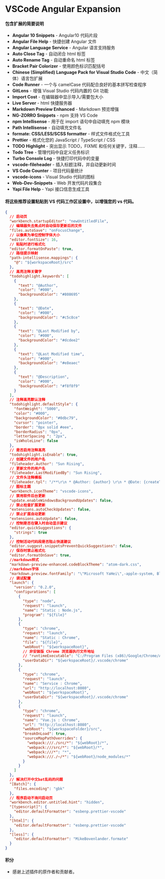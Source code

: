 # VSCode Angular Expansion

#### 包含扩展的简要说明

- **Angular 10 Snippets** - Angular10 代码片段
- **Angular File Help** - 快捷创建 Angular 文件
- **Angular Language Service** - Angular 语言支持服务
- **Auto Close Tag** - 自动闭合 html 标签
- **Auto Rename Tag** - 自动重命名 html 标签
- **Bracket Pair Colorizer** - 使用颜色标识匹配括号
- **Chinese (Simplified) Language Pack for Visual Studio Code** - 中文（简体）语言包扩展
- **Code Runner** - 一个与 camelCase 代码配合良好的基本拼写检查程序
- **GitLens** - 增强 Visual Studio 代码内置的 Git 功能
- **Import Cost** - 在编辑器中显示导入/需要包大小
- **Live Server** - html 快捷服务器
- **Markdown Preview Enhanced** - Markdown 预览增强
- **NG-ZORRO Snippets** - npm 支持 VS Code
- **npm Intellisense** - 用于在 import 语句中自动填充 npm 模块
- **Path Intellisense** - 自动填充文件名
- **formate: CSS/LESS/SCSS formatter** - 样式文件格式化工具
- **Prettier** - 格式化您的 JavaScript / TypeScript / CSS
- **TODO Highlight** - 突出显示 TODO，FIXME 和任何关键字，注释......
- **Todo Tree** - 管理代码中自定义任务标识
- **Turbo Console Log** - 快捷打印代码中的变量
- **vscode-fileheader** - 插入标题注释，并自动更新时间
- **VS Code Counter** - 项目代码量统计
- **vscode-icons** - Visual Studio 代码的图标
- **Web-Dev-Snippets** - Web 开发代码片段集合
- **Yapi File Help** - Yapi 接口信息生成工具

#### 将这些推荐设置粘贴到 VS 代码工作区设置中，以增强您的 vs 代码。

```json
{
  // 启动页
  "workbench.startupEditor": "newUntitledFile",
  // 编辑器失去焦点时自动保存更新后的文件
  "files.autoSave": "onFocusChange",
  // 以像素为单位控制字体大小
  "editor.fontSize": 16,
  // 粘贴时进行格式化
  "editor.formatOnPaste": true,
  // 路径提示映射
  "path-intellisense.mappings": {
    "@": "${workspaceRoot}/src"
  },
  // 高亮注释关键字
  "todohighlight.keywords": [
    {
      "text": "@Author",
      "color": "#000",
      "backgroundColor": "#808695"
    },
    {
      "text": "@Date",
      "color": "#000",
      "backgroundColor": "#c5c8ce"
    },
    {
      "text": "@Last Modified by",
      "color": "#000",
      "backgroundColor": "#dcdee2"
    },
    {
      "text": "@Last Modified time",
      "color": "#000",
      "backgroundColor": "#e8eaec"
    },
    {
      "text": "@Description",
      "color": "#000",
      "backgroundColor": "#f8f8f9"
    }
  ],
  // 注释高亮默认注释
  "todohighlight.defaultStyle": {
    "fontWeight": "5000",
    "color": "#000",
    "backgroundColor": "#0dbc79",
    "cursor": "pointer",
    "border": "0px solid #eee",
    "borderRadius": "0px",
    "letterSpacing ": "2px",
    "isWholeLine": false
  },
  // 是否启用注释高亮
  "todohighlight.isEnable": true,
  // 创建文件的用户名
  "fileheader.Author": "Sun Rising",
  // 更新文件的用户名
  "fileheader.LastModifiedBy": "Sun Rising",
  // 文件头注释模板
  "fileheader.tpl": "/**\r\n * @Author: {author} \r\n * @Date: {createTime} \r\n * @Description: \r\n */\r\n",
  // 图标主题
  "workbench.iconTheme": "vscode-icons",
  // 禁用软件后台更新
  "update.enableWindowsBackgroundUpdates": false,
  // 禁止检查扩展更新
  "extensions.autoCheckUpdates": false,
  // 禁止扩展自动更新
  "extensions.autoUpdate": false,
  // 控制是否在键入时自动显示建议
  "editor.quickSuggestions": {
    "strings": true
  },
  // 控制活动代码段是否阻止快速建议
  "editor.suggest.snippetsPreventQuickSuggestions": false,
  // 保存时禁止格式化
  "editor.formatOnSave": true,
  //markdown样式
  "markdown-preview-enhanced.codeBlockTheme": "atom-dark.css",
  //markdown字体
  "markdown.preview.fontFamily": "\"Microsoft YaHei\",-apple-system, BlinkMacSystemFont, \"Segoe UI\", Roboto, Helvetica, Arial, sans-serif, \"Apple Color Emoji\", \"Segoe UI Emoji\", \"Segoe UI Symbol\"",
  // 调试配置
  "launch": {
    "version": "0.2.0",
    "configurations": [
      {
        "type": "node",
        "request": "launch",
        "name": "Static : Node.js",
        "program": "${file}"
      },
      {
        "type": "chrome",
        "request": "launch",
        "name": "Static : Chrome",
        "file": "${file}",
        "webRoot": "${workspaceRoot}",
        // 非安装版 Chrome 浏览器执行文件地址
        // "runtimeExecutable": "C:/Program Files (x86)/Google/Chrome/Application/chrome.exe",
        "userDataDir": "${workspaceRoot}/.vscode/chrome"
      },
      {
        "type": "chrome",
        "request": "launch",
        "name": "Service : Chrome",
        "url": "http://localhost:8080",
        "webRoot": "${workspaceRoot}",
        "userDataDir": "${workspaceRoot}/.vscode/chrome"
      },
      {
        "type": "chrome",
        "request": "launch",
        "name": "Vue.js : Chrome",
        "url": "http://localhost:8080",
        "webRoot": "${workspaceFolder}/src",
        "breakOnLoad": true,
        "sourceMapPathOverrides": {
          "webpack:///./src/*": "${webRoot}/*",
          "webpack:///src/*": "${webRoot}/*",
          "webpack:///*": "*",
          "webpack:///./~/*": "${webRoot}/node_modules/*"
        }
      }
    ]
  },
  // 解决打开中文bat乱码的问题
  "[Batch]": {
    "files.encoding": "gbk"
  },
  // 程序启动不询问启动页
  "workbench.editor.untitled.hint": "hidden",
  "[typescript]": {
    "editor.defaultFormatter": "esbenp.prettier-vscode"
  },
  "[html]": {
    "editor.defaultFormatter": "esbenp.prettier-vscode"
  },
  "[less]": {
    "editor.defaultFormatter": "MikeBovenlander.formate"
  }
}
```

#### 积分

- 感谢上述插件的原作者和贡献者。
